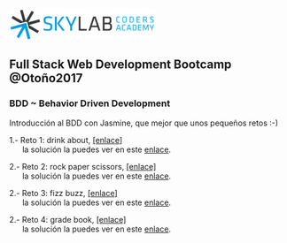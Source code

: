 [![Skylab](https://github.com/Iggy-Codes/logo-images/blob/master/logos/skylab-56.png)](http://www.skylabcoders.com/)

## Full Stack Web Development Bootcamp @Otoño2017

### BDD ~ Behavior Driven Development

Introducción al BDD con Jasmine, que mejor que unos pequeños retos :-)

1.- Reto 1: drink about, [[enlace]][challenge1]<br>
&nbsp;&nbsp;&nbsp;&nbsp;&nbsp;&nbsp;la solución la puedes ver en este [enlace][solucion1].

2.- Reto 2: rock paper scissors, [[enlace]][challenge2]<br>
&nbsp;&nbsp;&nbsp;&nbsp;&nbsp;&nbsp;la solución la puedes ver en este [enlace][solucion2].

2.- Reto 3: fizz buzz, [[enlace]][challenge3]<br>
&nbsp;&nbsp;&nbsp;&nbsp;&nbsp;&nbsp;la solución la puedes ver en este [enlace][solucion3].

2.- Reto 4: grade book, [[enlace]][challenge4]<br>
&nbsp;&nbsp;&nbsp;&nbsp;&nbsp;&nbsp;la solución la puedes ver en este [enlace][solucion4].

[challenge1]: https://github.com/juanmaguitar/exercises-katas-js/blob/master/DrinkAbout/README.md
[challenge2]: https://github.com/juanmaguitar/exercises-katas-js/blob/master/RockPaperScissors/README.md
[challenge3]: https://github.com/juanmaguitar/exercises-katas-js/blob/master/FizzBuzz/README.md
[challenge4]: https://github.com/juanmaguitar/exercises-katas-js/blob/master/GradeBook/README.md
[solucion1]: https://mtzfactory.github.io/bdd-jasmine/bdd-drinkabout.html
[solucion2]: https://mtzfactory.github.io/bdd-jasmine/bdd-rockpaperscissors.html
[solucion3]: https://mtzfactory.github.io/bdd-jasmine/bdd-fizzbuzz.html
[solucion4]: https://mtzfactory.github.io/bdd-jasmine/bdd-gradebook.html
